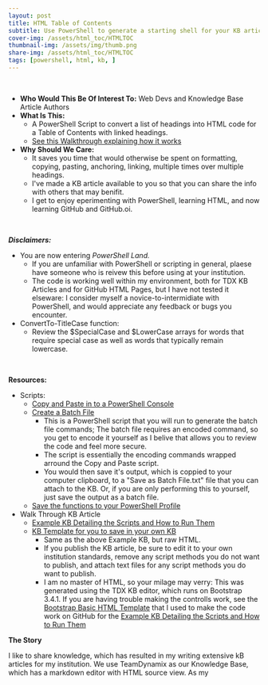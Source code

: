 ```yaml
---
layout: post
title: HTML Table of Contents
subtitle: Use PowerShell to generate a starting shell for your KB articles or Website
cover-img: /assets/html_toc/HTMLTOC
thumbnail-img: /assets/img/thumb.png
share-img: /assets/html_toc/HTMLTOC
tags: [powershell, html, kb, ]
---
```


<br>

- **Who Would This Be Of Interest To:** Web Devs and Knowledge Base Article Authors
- **What Is This:** 
  - A PowerShell Script to convert a list of headings into HTML code for a Table of Contents with linked headings. 
  - [See this Walkthrough explaining how it works](assets/posts/html_toc/script_kb_example)
- **Why Should We Care:** 
  - It saves you time that would otherwise be spent on formatting, copying, pasting, anchoring, linking, multiple times over multiple headings. 
  - I've made a KB article available to you so that you can share the info with others that may benifit.
  - I get to enjoy eperimenting with PowerShell, learning HTML, and now learning GitHub and GitHub.oi. 

<br>



***Disclaimers:*** 
- You are now entering *PowerShell Land.* 
  - If you are unfamiliar with PowerShell or scripting in general, plaese have someone who is reivew this before using at your institution. 
  - The code is working well within my environment, both for TDX KB Articles and for GitHub HTML Pages, but I have not tested it elseware: I consider myself a novice-to-intermidiate with PowerShell, and would appreciate any feedback or bugs you encounter.
- ConvertTo-TitleCase function:
  - Review the $SpecialCase and $LowerCase arrays for words that require special case as well as words that typically remain lowercase.

<br>

**Resources:**
- Scripts:
  - [Copy and Paste in to a PowerShell Console ](assets/posts/html_toc/copy_and_paste)
  - [Create a Batch File](assets/posts/html_toc/save_as_batch_file)
    - This is a PowerShell script that you will run to generate the batch file commands; The batch file requires an encoded command, so you get to encode it yourself as I belive that allows you to review the code and feel more secure. 
    - The script is essentially the encoding commands wrapped arround the Copy and Paste script.
    - You would then save it's output, which is coppied to your computer clipboard, to a "Save as Batch File.txt" file that you can attach to the KB. Or, if you are only performing this to yourself, just save the output as a batch file.
  - [Save the functions to your PowerShell Profile](assets/posts/html_toc/save_to_psprofile)
- Walk Through KB Article
  - [Example KB Detailing the Scripts and How to Run Them](assets/posts/html_toc/script_kb_example)
  - [KB Template for you to save in your own KB](assets/posts/html_toc/kb_html_template)
    - Same as the above Example KB, but raw HTML.
    - If you publish the KB article, be sure to edit it to your own institution standards, remove any script methods you do not want to publish, and attach text files for any script methods you do want to publish.
    - I am no master of HTML, so your milage may verry: This was generated using the TDX KB editor, which runs on Bootstrap 3.4.1. If you are having trouble making the controlls work, see the [Bootstrap Basic HTML Template](https://getbootstrap.com/docs/3.4/getting-started/#template) that I used to make the code work on GitHub for the [Example KB Detailing the Scripts and How to Run Them](assets/posts/html_toc/script_kb_example)








**The Story**

I like to share knowledge, which has resulted in my writing extensive kB articles for my institution. We use TeamDynamix as our Knowledge Base, which has a markdown editor with HTML source view. As my 





